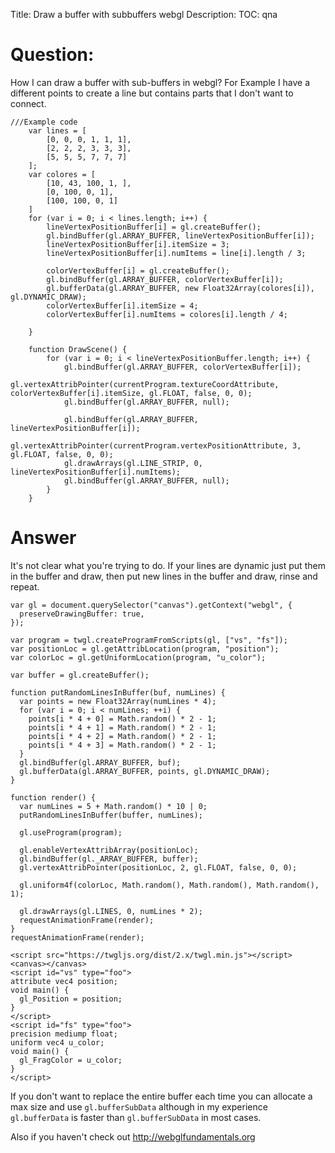 Title: Draw a buffer with subbuffers webgl
Description:
TOC: qna

# Question:

How I can draw a buffer with sub-buffers in webgl? 
For Example I have  a different points to create a line but contains parts that I don't want to connect.

    ///Example code
        var lines = [
            [0, 0, 0, 1, 1, 1],
            [2, 2, 2, 3, 3, 3],
            [5, 5, 5, 7, 7, 7]
        ];
        var colores = [
            [10, 43, 100, 1, ],
            [0, 100, 0, 1],
            [100, 100, 0, 1]
        ]
        for (var i = 0; i < lines.length; i++) {
            lineVertexPositionBuffer[i] = gl.createBuffer();
            gl.bindBuffer(gl.ARRAY_BUFFER, lineVertexPositionBuffer[i]);
            lineVertexPositionBuffer[i].itemSize = 3;
            lineVertexPositionBuffer[i].numItems = line[i].length / 3;
        
            colorVertexBuffer[i] = gl.createBuffer();
            gl.bindBuffer(gl.ARRAY_BUFFER, colorVertexBuffer[i]);
            gl.bufferData(gl.ARRAY_BUFFER, new Float32Array(colores[i]), gl.DYNAMIC_DRAW);
            colorVertexBuffer[i].itemSize = 4;
            colorVertexBuffer[i].numItems = colores[i].length / 4;
        
        }
        
        function DrawScene() {
            for (var i = 0; i < lineVertexPositionBuffer.length; i++) {
                gl.bindBuffer(gl.ARRAY_BUFFER, colorVertexBuffer[i]);
                gl.vertexAttribPointer(currentProgram.textureCoordAttribute, colorVertexBuffer[i].itemSize, gl.FLOAT, false, 0, 0);
                gl.bindBuffer(gl.ARRAY_BUFFER, null);
        
                gl.bindBuffer(gl.ARRAY_BUFFER, lineVertexPositionBuffer[i]);
                gl.vertexAttribPointer(currentProgram.vertexPositionAttribute, 3, gl.FLOAT, false, 0, 0);
                gl.drawArrays(gl.LINE_STRIP, 0, lineVertexPositionBuffer[i].numItems);
                gl.bindBuffer(gl.ARRAY_BUFFER, null);
            }
        }

# Answer

It's not clear what you're trying to do. If your lines are dynamic just put them in the buffer and draw, then put new lines in the buffer and draw, rinse and repeat.

<!-- begin snippet: js hide: false console: true babel: false -->

<!-- language: lang-js -->

    var gl = document.querySelector("canvas").getContext("webgl", {
      preserveDrawingBuffer: true, 
    });

    var program = twgl.createProgramFromScripts(gl, ["vs", "fs"]);
    var positionLoc = gl.getAttribLocation(program, "position");
    var colorLoc = gl.getUniformLocation(program, "u_color");

    var buffer = gl.createBuffer();

    function putRandomLinesInBuffer(buf, numLines) {
      var points = new Float32Array(numLines * 4);
      for (var i = 0; i < numLines; ++i) {
        points[i * 4 + 0] = Math.random() * 2 - 1;
        points[i * 4 + 1] = Math.random() * 2 - 1;
        points[i * 4 + 2] = Math.random() * 2 - 1;
        points[i * 4 + 3] = Math.random() * 2 - 1;
      }
      gl.bindBuffer(gl.ARRAY_BUFFER, buf);
      gl.bufferData(gl.ARRAY_BUFFER, points, gl.DYNAMIC_DRAW);
    }

    function render() {
      var numLines = 5 + Math.random() * 10 | 0;
      putRandomLinesInBuffer(buffer, numLines);
      
      gl.useProgram(program);
      
      gl.enableVertexAttribArray(positionLoc);
      gl.bindBuffer(gl._ARRAY_BUFFER, buffer);
      gl.vertexAttribPointer(positionLoc, 2, gl.FLOAT, false, 0, 0);
      
      gl.uniform4f(colorLoc, Math.random(), Math.random(), Math.random(), 1);
      
      gl.drawArrays(gl.LINES, 0, numLines * 2);
      requestAnimationFrame(render);
    }
    requestAnimationFrame(render);


<!-- language: lang-html -->

    <script src="https://twgljs.org/dist/2.x/twgl.min.js"></script>
    <canvas></canvas>
    <script id="vs" type="foo">
    attribute vec4 position;
    void main() {
      gl_Position = position;
    }
    </script>
    <script id="fs" type="foo">
    precision mediump float;
    uniform vec4 u_color;
    void main() {
      gl_FragColor = u_color;
    }
    </script>


<!-- end snippet -->

If you don't want to replace the entire buffer each time you can allocate a max size and use `gl.bufferSubData` although in my experience `gl.bufferData` is faster than `gl.bufferSubData` in most cases.

Also if you haven't check out http://webglfundamentals.org
